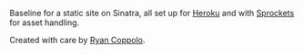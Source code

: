 Baseline for a static site on Sinatra, all set up for [Heroku](http://devcenter.heroku.com/articles/rack) and with [Sprockets](https://github.com/sstephenson/sprockets) for asset handling.

Created with care by [Ryan Coppolo](http://www.coppolo.com).
